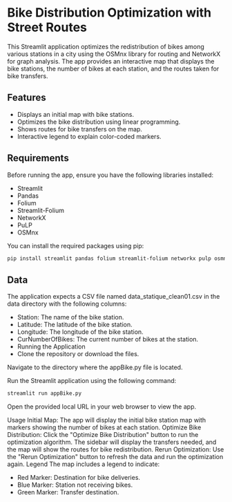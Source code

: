 # Bike Distribution Optimization with Street Routes

This Streamlit application optimizes the redistribution of bikes among various stations in a city using the OSMnx library for routing and NetworkX for graph analysis. The app provides an interactive map that displays the bike stations, the number of bikes at each station, and the routes taken for bike transfers.

## Features

- Displays an initial map with bike stations.
- Optimizes the bike distribution using linear programming.
- Shows routes for bike transfers on the map.
- Interactive legend to explain color-coded markers.

## Requirements

Before running the app, ensure you have the following libraries installed:

- Streamlit
- Pandas
- Folium
- Streamlit-Folium
- NetworkX
- PuLP
- OSMnx

You can install the required packages using pip:

```bash
pip install streamlit pandas folium streamlit-folium networkx pulp osmnx
```
## Data
The application expects a CSV file named data_statique_clean01.csv in the data directory with the following columns:

* Station: The name of the bike station.
* Latitude: The latitude of the bike station.
* Longitude: The longitude of the bike station.
* CurNumberOfBikes: The current number of bikes at the station.
* Running the Application
* Clone the repository or download the files.

Navigate to the directory where the appBike.py file is located.

Run the Streamlit application using the following command:

```bash
streamlit run appBike.py
```
Open the provided local URL in your web browser to view the app.

Usage
Initial Map: The app will display the initial bike station map with markers showing the number of bikes at each station.
Optimize Bike Distribution: Click the "Optimize Bike Distribution" button to run the optimization algorithm. The sidebar will display the transfers needed, and the map will show the routes for bike redistribution.
Rerun Optimization: Use the "Rerun Optimization" button to refresh the data and run the optimization again.
Legend
The map includes a legend to indicate:

* Red Marker: Destination for bike deliveries.
* Blue Marker: Station not receiving bikes.
* Green Marker: Transfer destination.
